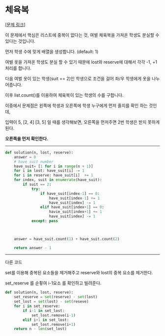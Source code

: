 # 체육복

[[문제 링크]](https://programmers.co.kr/learn/courses/30/lessons/42862)

이 문제에서 핵심은 리스트에 중복이 없다는 것, 여벌 체육복을 가져온 학생도 분실할 수 있다는 것입니다.

먼저 학생 수에 맞게 배열을 생성합니다. (default: 1)

여벌 옷을 가져온 학생도 분실 할 수 있기 때문에 lost와 reserve에 대해서 각각 -1, +1 처리를 합니다.

다음 여벌 옷이 있는 학생(suit == 2)인 학생으로 조건을 걸어 좌/우 학생에게 옷을 나누어줍니다.

이후 list.count()를 이용하여 체육복이 있는 학생의 수를 구합니다.

이중에서 문제점은 왼쪽에 학생과 오른쪽에 학생 누구에게 먼저 줄지를 확인 하는 것인데,

입력이 5, [2, 4] [3, 5] 일 때를 생각해보면, 오른쪽을 먼저주면 2번 학생은 받지 못하게 된다.

**오른쪽을 먼저 확인한다.**

---
```python
def solution(n, lost, reserve):
    answer = 0
    # have suit number 
    have_suit= [1 for i in range(n + 1)]
    for i in lost: have_suit[i] -= 1
    for i in reserve: have_suit[i]  += 1
    for index, suit in enumerate(have_suit):
        if suit == 2:
            try:
                if have_suit[index-1] == 0:
                    have_suit[index-1] += 1
                    have_suit[index] -= 1
                elif have_suit[index+1] == 0:
                    havie_suit[index+1] += 1
                    have_suit[index] -= 1
            except: pass
                    

    
    answer = have_suit.count(1) + have_suit.count(2) 

    return answer - 1
```

---

<span color="gray">다른 코드</span>

set를 이용해 중복된 요소들을 제거해주고 reserve와 lost의 중복 요소를 제거한다.

set_reserve 를 순횧여 i-1요소 를 확인하고 빌려준다. 

```python
def solution(n, lost, reserve):
    set_reserve = set(reserve) - set(lost)
    set_lost = set(lost) - set(reseve)
    for i in set_reserve:
        if i-1 in set_lost:
            set_lost.remove(i-1)
        elif i+1 in set_lost:
            set_lost.remove(i+1)
    return n - len(set_lost)
```

